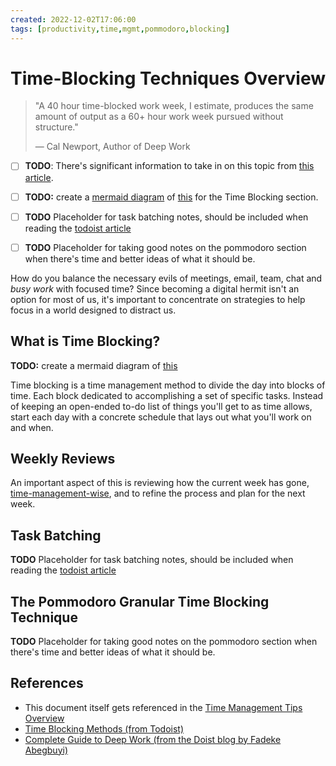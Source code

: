 ```yaml
---
created: 2022-12-02T17:06:00
tags: [productivity,time,mgmt,pommodoro,blocking]
---
```

# Time-Blocking Techniques Overview

>"A 40 hour time-blocked work week, I estimate,
>produces the same amount of output as a 60+ hour work week
>pursued without structure."
>
>— Cal Newport, Author of Deep Work

* [ ] **TODO**:
There's significant information to take in on this topic from
[this article][time-blocking-todoist].

* [ ] **TODO:** create a [mermaid diagram](mermaid-diagrams.md) of
[this](https://images.ctfassets.net/dm4oa8qtogq0/4TX4sf646bho3bNtnOKLFr/afcd4912bdc83f1eb6ed2709ad2acf92/Time_blocking.png)
for the Time Blocking section.

* [ ] **TODO** Placeholder for task batching notes,
should be included when reading the [todoist article][time-blocking-todoist]

* [ ] **TODO** Placeholder for taking good notes on the pommodoro section when
there's time and better ideas of what it should be.

How do you balance the necessary evils of meetings,
email, team, chat and *busy work* with focused time?
Since becoming a digital hermit isn't an option for most of us,
it's important to concentrate on strategies to
help focus in a world designed to distract us.

## What is Time Blocking?

**TODO:** create a mermaid diagram of [this](https://images.ctfassets.net/dm4oa8qtogq0/4TX4sf646bho3bNtnOKLFr/afcd4912bdc83f1eb6ed2709ad2acf92/Time_blocking.png)

Time blocking is a time management method to divide the day into blocks of time.
Each block dedicated to accomplishing a set of specific tasks.
Instead of keeping an open-ended to-do list of things you'll get to as time allows,
start each day with a concrete schedule that lays out what you'll work on and when.

## Weekly Reviews

An important aspect of this is reviewing how the current week has gone,
[time-management-wise](time-management.md),
and to refine the process and plan for the next week.

## Task Batching

**TODO** Placeholder for task batching notes,
should be included when reading the [todoist article][time-blocking-todoist]

## The Pommodoro Granular Time Blocking Technique

**TODO** Placeholder for taking good notes on the pommodoro section when
there's time and better ideas of what it should be.

## References

* This document itself gets referenced in the
[Time Management Tips Overview](time-management.md)
* [Time Blocking Methods (from Todoist)][time-blocking-todoist]
* [Complete Guide to Deep Work (from the Doist blog by Fadeke Abegbuyi)][deep-work-doist-blog]

<!-- Hidden Reference Links Below Here -->
[time-blocking-todoist]: https://todoist.com/productivity-methods/time-blocking "Time Blocking Methods (from Todoist)"
[deep-work-doist-blog]: https://blog.doist.com/deep-work/ "Complete Guide to Deep Work (from the Doist blog by Fadeke Abegbuyi)"
